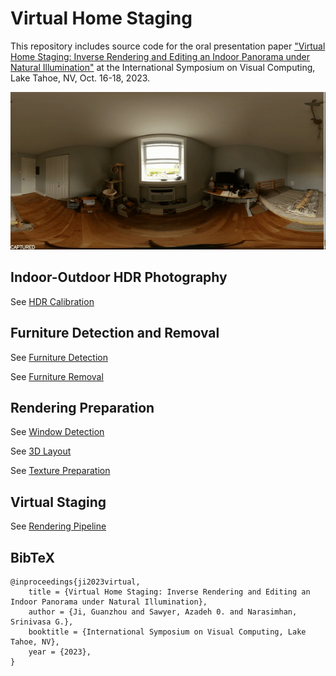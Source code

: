 # Virtual Home Staging

This repository includes source code for the oral presentation paper ["Virtual Home Staging: Inverse Rendering and Editing an Indoor Panorama under Natural Illumination"](https://arxiv.org/abs/2311.12265) at the International Symposium on Visual Computing, Lake Tahoe, NV, Oct. 16-18, 2023. 

![teaser image](furn2furn.gif)

## Indoor-Outdoor HDR Photography
See [HDR Calibration](https://github.com/Gzhji/vs_natural_ill/tree/main/01_HDR_Calibration) 

## Furniture Detection and Removal
See [Furniture Detection](https://github.com/Gzhji/vs_natural_ill/tree/main/02_Furn_Detect) 

See [Furniture Removal](https://github.com/Gzhji/vs_natural_ill/tree/main/02_Furn_Removal)

## Rendering Preparation
See [Window Detection](https://github.com/Gzhji/vs_natural_ill/tree/main/02_Win_Detection)

See [3D Layout](https://github.com/Gzhji/vs_natural_ill/tree/main/03_3DFloor_Mesh)

See [Texture Preparation](https://github.com/Gzhji/vs_natural_ill/tree/main/03_Reflectance_Tex)

## Virtual Staging
See [Rendering Pipeline](https://github.com/Gzhji/vs_natural_ill/tree/main/05_Virtual_Render)


## BibTeX
```
@inproceedings{ji2023virtual,
    title = {Virtual Home Staging: Inverse Rendering and Editing an Indoor Panorama under Natural Illumination},
    author = {Ji, Guanzhou and Sawyer, Azadeh 0. and Narasimhan, Srinivasa G.},
    booktitle = {International Symposium on Visual Computing, Lake Tahoe, NV},
    year = {2023},
}
```
